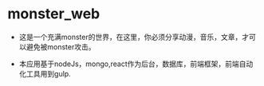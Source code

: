 # monster_web 

- 这是一个充满monster的世界，在这里，你必须分享动漫，音乐，文章，才可以避免被monster攻击。

- 本应用基于nodeJs，mongo,react作为后台，数据库，前端框架，前端自动化工具用到gulp.